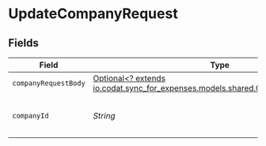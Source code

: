 # UpdateCompanyRequest


## Fields

| Field                                                                                                                        | Type                                                                                                                         | Required                                                                                                                     | Description                                                                                                                  | Example                                                                                                                      |
| ---------------------------------------------------------------------------------------------------------------------------- | ---------------------------------------------------------------------------------------------------------------------------- | ---------------------------------------------------------------------------------------------------------------------------- | ---------------------------------------------------------------------------------------------------------------------------- | ---------------------------------------------------------------------------------------------------------------------------- |
| `companyRequestBody`                                                                                                         | [Optional<? extends io.codat.sync_for_expenses.models.shared.CompanyRequestBody>](../../models/shared/CompanyRequestBody.md) | :heavy_minus_sign:                                                                                                           | N/A                                                                                                                          |                                                                                                                              |
| `companyId`                                                                                                                  | *String*                                                                                                                     | :heavy_check_mark:                                                                                                           | Unique identifier for a company.                                                                                             | 8a210b68-6988-11ed-a1eb-0242ac120002                                                                                         |